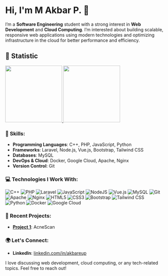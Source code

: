 # Hi, I'm M Akbar P. 👋

I’m a **Software Engineering** student with a strong interest in **Web Development** and **Cloud Computing**. I’m interested about building scalable, responsive web applications using modern technologies and optimizing infrastructure in the cloud for better performance and efficiency.

## 🤖 Statistic
<p align="left">
<a href="https://github.com/penuliscode">
  <img height="180em" src="https://github-readme-stats-eight-theta.vercel.app/api?username=James1Aurora&show_icons=true&theme=algolia&include_all_commits=true&count_private=true"/>
  <img height="180em" src="https://github-readme-stats-eight-theta.vercel.app/api/top-langs/?username=James1Aurora&layout=compact&layout=compact&theme=algolia"/>
</a>
</p>
<p>

### 🚀 Skills:
- **Programming Languages**: C++, PHP, JavaScript, Python
- **Frameworks**: Laravel, Node.js, Vue.js, Bootstrap, Tailwind CSS
- **Databases**: MySQL
- **DevOps & Cloud**: Docker, Google Cloud, Apache, Nginx
- **Version Control**: Git

### 💻 Technologies I Work With:
<div>
  <img src="https://img.shields.io/badge/c++-%2300599C.svg?style=for-the-badge&logo=c%2B%2B&logoColor=white" alt="C++" />
  <img src="https://img.shields.io/badge/php-%23777BB4.svg?style=for-the-badge&logo=php&logoColor=white" alt="PHP" />
  <img src="https://img.shields.io/badge/laravel-%23FF2D20.svg?style=for-the-badge&logo=laravel&logoColor=white" alt="Laravel" />
  <img src="https://img.shields.io/badge/javascript-%23323330.svg?style=for-the-badge&logo=javascript&logoColor=%23F7DF1E" alt="JavaScript" />
  <img src="https://img.shields.io/badge/node.js-6DA55F?style=for-the-badge&logo=node.js&logoColor=white" alt="NodeJS" />
  <img src="https://img.shields.io/badge/vuejs-%2335495e.svg?style=for-the-badge&logo=vuedotjs&logoColor=%234FC08D" alt="Vue.js" />
  <img src="https://img.shields.io/badge/mysql-4479A1.svg?style=for-the-badge&logo=mysql&logoColor=orange" alt="MySQL" />
  <img src="https://img.shields.io/badge/git-%23F05033.svg?style=for-the-badge&logo=git&logoColor=white" alt="Git" />
  <img src="https://img.shields.io/badge/apache-%23D42029.svg?style=for-the-badge&logo=apache&logoColor=white" alt="Apache" />
  <img src="https://img.shields.io/badge/nginx-%23009639.svg?style=for-the-badge&logo=nginx&logoColor=white" alt="Nginx" />
  <img src="https://img.shields.io/badge/html5-%23E34F26.svg?style=for-the-badge&logo=html5&logoColor=white" alt="HTML5" />
  <img src="https://img.shields.io/badge/css3-%231572B6.svg?style=for-the-badge&logo=css3&logoColor=white" alt="CSS3" />
  <img src="https://img.shields.io/badge/bootstrap-%23563D7C.svg?style=for-the-badge&logo=bootstrap&logoColor=white" alt="Bootstrap" />
  <img src="https://img.shields.io/badge/tailwindcss-%2338B2AC.svg?style=for-the-badge&logo=tailwind-css&logoColor=white" alt="Tailwind CSS" />
  <img src="https://img.shields.io/badge/python-%233776AB.svg?style=for-the-badge&logo=python&logoColor=white" alt="Python" />
  <img src="https://img.shields.io/badge/docker-%232496ED.svg?style=for-the-badge&logo=docker&logoColor=white" alt="Docker" />
  <img src="https://img.shields.io/badge/google%20cloud-%234285F4.svg?style=for-the-badge&logo=google-cloud&logoColor=white" alt="Google Cloud" />
</div>

### 🌱 Recent Projects:
- **[Project 1](#)**: AcneScan 


### 🌍 Let's Connect:
- **LinkedIn**: [linkedin.com/in/akbareup](#)

I love discussing web development, cloud computing, or any tech-related topics. Feel free to reach out!

